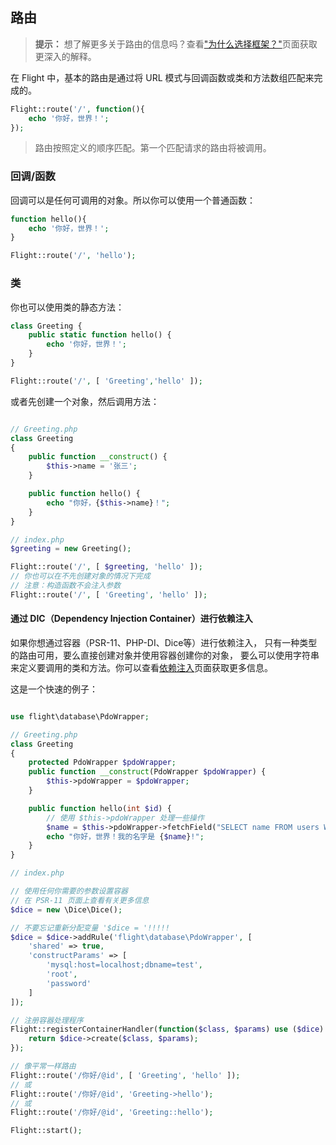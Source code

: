 ## 路由

> **提示：** 想了解更多关于路由的信息吗？查看["为什么选择框架？"](/learn/why-frameworks)页面获取更深入的解释。

在 Flight 中，基本的路由是通过将 URL 模式与回调函数或类和方法数组匹配来完成的。

```php
Flight::route('/', function(){
    echo '你好，世界！';
});
```

> 路由按照定义的顺序匹配。第一个匹配请求的路由将被调用。

### 回调/函数
回调可以是任何可调用的对象。所以你可以使用一个普通函数：

```php
function hello(){
    echo '你好，世界！';
}

Flight::route('/', 'hello');
```

### 类
你也可以使用类的静态方法：

```php
class Greeting {
    public static function hello() {
        echo '你好，世界！';
    }
}

Flight::route('/', [ 'Greeting','hello' ]);
```

或者先创建一个对象，然后调用方法：

```php

// Greeting.php
class Greeting
{
    public function __construct() {
        $this->name = '张三';
    }

    public function hello() {
        echo "你好，{$this->name}！";
    }
}

// index.php
$greeting = new Greeting();

Flight::route('/', [ $greeting, 'hello' ]);
// 你也可以在不先创建对象的情况下完成
// 注意：构造函数不会注入参数
Flight::route('/', [ 'Greeting', 'hello' ]);
```

#### 通过 DIC（Dependency Injection Container）进行依赖注入
如果你想通过容器（PSR-11、PHP-DI、Dice等）进行依赖注入，
只有一种类型的路由可用，要么直接创建对象并使用容器创建你的对象，
要么可以使用字符串来定义要调用的类和方法。你可以查看[依赖注入](/learn/extending)页面获取更多信息。

这是一个快速的例子：

```php

use flight\database\PdoWrapper;

// Greeting.php
class Greeting
{
	protected PdoWrapper $pdoWrapper;
	public function __construct(PdoWrapper $pdoWrapper) {
		$this->pdoWrapper = $pdoWrapper;
	}

	public function hello(int $id) {
		// 使用 $this->pdoWrapper 处理一些操作
		$name = $this->pdoWrapper->fetchField("SELECT name FROM users WHERE id = ?", [ $id ]);
		echo "你好，世界！我的名字是 {$name}!";
	}
}

// index.php

// 使用任何你需要的参数设置容器
// 在 PSR-11 页面上查看有关更多信息
$dice = new \Dice\Dice();

// 不要忘记重新分配变量 '$dice = '!!!!!
$dice = $dice->addRule('flight\database\PdoWrapper', [
	'shared' => true,
	'constructParams' => [ 
		'mysql:host=localhost;dbname=test', 
		'root',
		'password'
	]
]);

// 注册容器处理程序
Flight::registerContainerHandler(function($class, $params) use ($dice) {
	return $dice->create($class, $params);
});

// 像平常一样路由
Flight::route('/你好/@id', [ 'Greeting', 'hello' ]);
// 或
Flight::route('/你好/@id', 'Greeting->hello');
// 或
Flight::route('/你好/@id', 'Greeting::hello');

Flight::start();
```